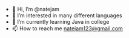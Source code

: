 - 👋 Hi, I’m @natejam
- 👀 I’m interested in many different languages
- 🌱 I’m currently learning Java in college
- 📫 How to reach me natejam123@gmail.com 
